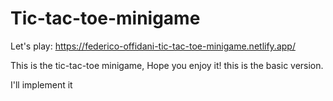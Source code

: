 # Tic-tac-toe-minigame

Let's play: https://federico-offidani-tic-tac-toe-minigame.netlify.app/

This is the tic-tac-toe minigame, Hope you enjoy it!
this is the basic version.

I'll implement it
